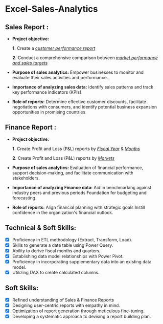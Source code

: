 # Excel-Sales-Analytics
## Sales Report :


- **Project objective:** 

    **1.** Create a _[customer performance report](https://github.com/priyankapatil491996/Excel-Sales-Analytics/blob/main/Customer%20Performance%20Report.pdf)_ 

    **2.** Conduct a comprehensive comparison between _[market performance and sales targets](https://github.com/priyankapatil491996/Excel-Sales-Analytics/blob/main/Market%20Performance%20vs%20Target.pdf)_

- **Purpose of sales analytics:** Empower businesses to monitor and evaluate their sales activities and performance.

- **Importance of analyzing sales data:** Identify sales patterns and track key performance indicators (KPIs).

- **Role of reports:** Determine effective customer discounts, facilitate negotiations with consumers, and identify potential business expansion opportunities in promising countries.


## Finance Report :

- **Project objective:** 

    **1.** Create Profit and Loss (P&L) reports by _[Fiscal Year](https://github.com/priyankapatil491996/Excel-Sales-Analytics/blob/main/P%20%26%20L%20Year.pdf)_ & _[Months](https://github.com/priyankapatil491996/Excel-Sales-Analytics/blob/main/P%20%26%20L%20Months.pdf)_ 

   **2.** Create Profit and Loss (P&L) reports by _[Markets](https://github.com/priyankapatil491996/Excel-Sales-Analytics/blob/main/P%20%26%20L%20Year(Market).pdf)_

- **Purpose of sales analytics:** Evaluation of financial performance, support decision-making, and facilitate communication with stakeholders.

- **Importance of analyzing Finance data:** Aid in benchmarking against industry peers and previous periods Foundation for budgeting and forecasting.

- **Role of reports:** Align financial planning with strategic goals Instill confidence in the organization's financial outlook.


## Technical & Soft Skills:
- [x]	Proficiency in ETL methodology (Extract, Transform, Load).
- [x]	Skills to generate a date table using Power Query.
- [x]	Ability to derive fiscal months and quarters.
- [x]	Establishing data model relationships with Power Pivot.
- [x]	Proficiency in incorporating supplementary data into an existing data model.
- [x]	Utilizing DAX to create calculated columns.

## Soft Skills:
- [x]	Refined understanding of Sales & Finance Reports
- [x]	Designing user-centric reports with empathy in mind.
- [x]	Optimization of report generation through meticulous fine-tuning.
- [x]	Developing a systematic approach to devising a report building plan.
